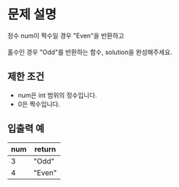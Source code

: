 <h1>문제 설명</h1>

정수 num이 짝수일 경우 "Even"을 반환하고\
\
홀수인 경우 "Odd"를 반환하는 함수, solution을 완성해주세요.
  


<h2>제한 조건</h2>

- num은 int 범위의 정수입니다. 
- 0은 짝수입니다.



<h2>입출력 예</h2>

|num|return|
|-------|-------|
|3|"Odd"|
|4|"Even"|
